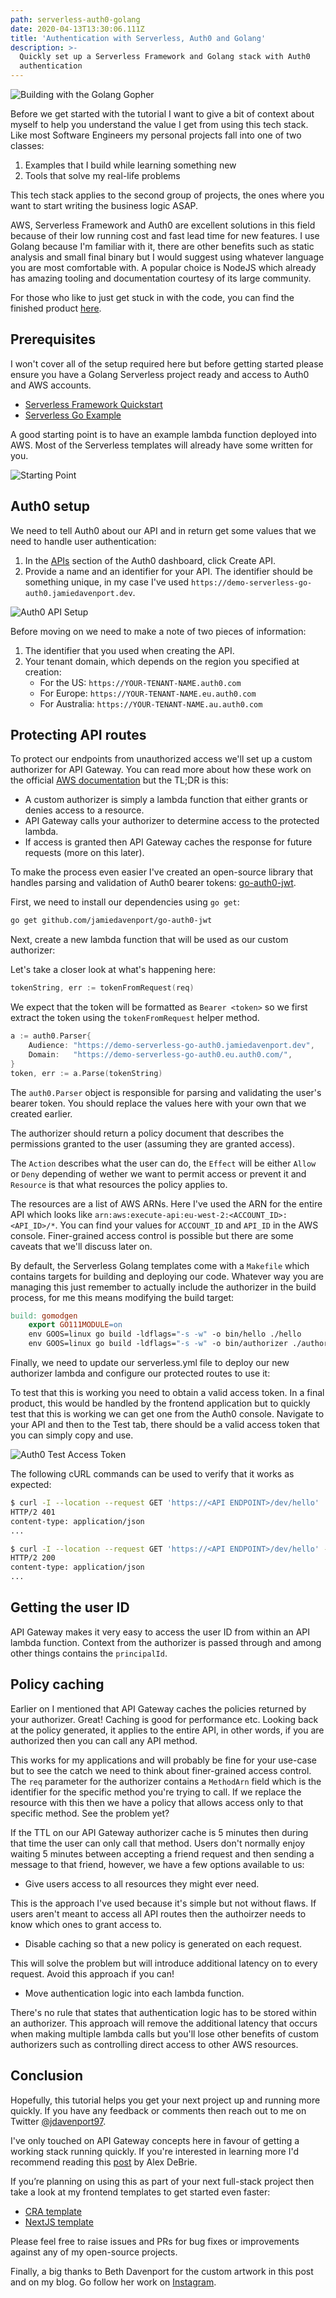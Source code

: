 ```yaml
---
path: serverless-auth0-golang
date: 2020-04-13T13:30:06.111Z
title: 'Authentication with Serverless, Auth0 and Golang'
description: >-
  Quickly set up a Serverless Framework and Golang stack with Auth0
  authentication
---
```

<img src="/assets/building-serverless-with-the-golang-gopher.png" alt="Building with the Golang Gopher" />

Before we get started with the tutorial I want to give a bit of context about myself to help you understand the value I get from using this tech stack. Like most Software Engineers my personal projects fall into one of two classes:

1. Examples that I build while learning something new
1. Tools that solve my real-life problems

This tech stack applies to the second group of projects, the ones where you want to start writing the business logic ASAP.

AWS, Serverless Framework and Auth0 are excellent solutions in this field because of their low running cost and fast lead time for new features. I use Golang because I'm familiar with it, there are other benefits such as static analysis and small final binary but I would suggest using whatever language you are most comfortable with. A popular choice is NodeJS which already has amazing tooling and documentation courtesy of its large community.

For those who like to just get stuck in with the code, you can find the finished product <a href="https://github.com/jamiedavenport/demo-serverless-go-auth0" target="_blank" rel="noopener noreferrer">here</a>.

## Prerequisites

I won't cover all of the setup required here but before getting started please ensure you have a Golang Serverless project ready and access to Auth0 and AWS accounts.

* <a href="https://serverless.com/framework/docs/providers/aws/guide/quick-start/" target="_blank" rel="noopener noreferrer">Serverless Framework Quickstart</a>
* <a href="https://serverless.com/framework/docs/providers/aws/examples/hello-world/go/" target="_blank" rel="noopener noreferrer">Serverless Go Example</a>

A good starting point is to have an example lambda function deployed into AWS. Most of the Serverless templates will already have some written for you.

<img src="/assets/serverless-starting-point.png" alt="Starting Point" />

## Auth0 setup
We need to tell Auth0 about our API and in return get some values that we need to handle user authentication:

1. In the <a href="https://manage.auth0.com/#/apis" target="_blank" rel="noopener noreferrer">APIs</a> section of the Auth0 dashboard, click Create API.
1. Provide a name and an identifier for your API. The identifier should be something unique, in my case I've used `https://demo-serverless-go-auth0.jamiedavenport.dev`.

<img src="/assets/auth0-create-api.png" alt="Auth0 API Setup" />

Before moving on we need to make a note of two pieces of information:
1. The identifier that you used when creating the API.
1. Your tenant domain, which depends on the region you specified at creation:
   * For the US: `https://YOUR-TENANT-NAME.auth0.com`
   * For Europe: `https://YOUR-TENANT-NAME.eu.auth0.com`
   * For Australia: `https://YOUR-TENANT-NAME.au.auth0.com`

## Protecting API routes

To protect our endpoints from unauthorized access we'll set up a custom authorizer for API Gateway. You can read more about how these work on the official <a href="https://docs.aws.amazon.com/apigateway/latest/developerguide/apigateway-use-lambda-authorizer.html" target="_blank" rel="noopener noreferrer">AWS documentation</a> but the TL;DR is this:
* A custom authorizer is simply a lambda function that either grants or denies access to a resource.
* API Gateway calls your authorizer to determine access to the protected lambda.
* If access is granted then API Gateway caches the response for future requests (more on this later).

To make the process even easier I've created an open-source library that handles parsing and validation of Auth0 bearer tokens: <a href="https://github.com/jamiedavenport/go-auth0-jwt" target="_blank" rel="noopener noreferrer">go-auth0-jwt</a>.

First, we need to install our dependencies using `go get`:
```bash
go get github.com/jamiedavenport/go-auth0-jwt
```

Next, create a new lambda function that will be used as our custom authorizer:

<script src="https://gist.github.com/jamiedavenport/2b3a410d0e355bb583d4d1a525bf79a7.js"></script>


Let's take a closer look at what's happening here:

```go
tokenString, err := tokenFromRequest(req)
```

We expect that the token will be formatted as `Bearer <token>` so we first extract the token using the `tokenFromRequest` helper method.


```go
a := auth0.Parser{
	Audience: "https://demo-serverless-go-auth0.jamiedavenport.dev",
	Domain:   "https://demo-serverless-go-auth0.eu.auth0.com/",
}
token, err := a.Parse(tokenString)

```

The `auth0.Parser` object is responsible for parsing and validating the user's bearer token. You should replace the values here with your own that we created earlier.

The authorizer should return a policy document that describes the permissions granted to the user (assuming they are granted access).

<script src="https://gist.github.com/jamiedavenport/7dbafe98542174220130d5f478078ba2.js"></script>

The `Action` describes what the user can do, the `Effect` will be either `Allow` or `Deny` depending of wether we want to permit access or prevent it and `Resource` is that what resources the policy applies to.

The resources are a list of AWS ARNs. Here I've used the ARN for the entire API which looks like `arn:aws:execute-api:eu-west-2:<ACCOUNT_ID>:<API_ID>/*`. You can find your values for `ACCOUNT_ID` and `API_ID` in the AWS console. Finer-grained access control is possible but there are some caveats that we'll discuss later on.

By default, the Serverless Golang templates come with a `Makefile` which contains targets for building and deploying our code. Whatever way you are managing this just remember to actually include the authorizer in the build process, for me this means modifying the build target:

```makefile
build: gomodgen
	export GO111MODULE=on
	env GOOS=linux go build -ldflags="-s -w" -o bin/hello ./hello
	env GOOS=linux go build -ldflags="-s -w" -o bin/authorizer ./authorizer
```

Finally, we need to update our serverless.yml file to deploy our new authorizer lambda and configure our protected routes to use it:

<script src="https://gist.github.com/jamiedavenport/31b862218f396e67cccde2fc3464b2ec.js"></script>

To test that this is working you need to obtain a valid access token. In a final product, this would be handled by the frontend application but to quickly test that this is working we can get one from the Auth0 console. Navigate to your API and then to the Test tab, there should be a valid access token that you can simply copy and use.

<img src="/assets/auth0-test-access-token.png" alt="Auth0 Test Access Token" />

The following cURL commands can be used to verify that it works as expected:
```bash
$ curl -I --location --request GET 'https://<API ENDPOINT>/dev/hello'
HTTP/2 401
content-type: application/json
...

$ curl -I --location --request GET 'https://<API ENDPOINT>/dev/hello' -H 'Authorization: Bearer <TOKEN>'
HTTP/2 200
content-type: application/json
...
```

## Getting the user ID

API Gateway makes it very easy to access the user ID from within an API lambda function. Context from the authorizer is passed through and among other things contains the `principalId`.

<script src="https://gist.github.com/jamiedavenport/c98344bea12ed55e9d581a939c9ffcea.js"></script>

## Policy caching

Earlier on I mentioned that API Gateway caches the policies returned by your authorizer. Great! Caching is good for performance etc. Looking back at the policy generated, it applies to the entire API, in other words, if you are authorized then you can call any API method.

This works for my applications and will probably be fine for your use-case but to see the catch we need to think about finer-grained access control. The `req` parameter for the authorizer contains a `MethodArn` field which is the identifier for the specific method you're trying to call. If we replace the resource with this then we have a policy that allows access only to that specific method. See the problem yet?

<script src="https://gist.github.com/jamiedavenport/5a1bd6a79e9f8da7fe6fcf1fa1e484c7.js"></script>

If the TTL on our API Gateway authorizer cache is 5 minutes then during that time the user can only call that method. Users don't normally enjoy waiting 5 minutes between accepting a friend request and then sending a message to that friend, however, we have a few options available to us:

* Give users access to all resources they might ever need.

This is the approach I've used because it's simple but not without flaws. If users aren't meant to access all API routes then the authoirzer needs to know which ones to grant access to.

* Disable caching so that a new policy is generated on each request.

This will solve the problem but will introduce additional latency on to every request. Avoid this approach if you can!

* Move authentication logic into each lambda function.

There's no rule that states that authentication logic has to be stored within an authorizer. This approach will remove the additional latency that occurs when making multiple lambda calls but you'll lose other benefits of custom authorizers such as controlling direct access to other AWS resources.

## Conclusion

Hopefully, this tutorial helps you get your next project up and running more quickly. If you have any feedback or comments then reach out to me on Twitter <a href="https://twitter.com/jdavenport97" target="_blank" rel="noopener noreferrer">@jdavenport97</a>.

I've only touched on API Gateway concepts here in favour of getting a working stack running quickly. If you're interested in learning more I'd recommend reading this <a href="https://www.alexdebrie.com/posts/lambda-custom-authorizers/" target="_blank" rel="noopener noreferrer">post</a> by Alex DeBrie.

If you’re planning on using this as part of your next full-stack project then take a look at my frontend templates to get started even faster:

* <a href="https://github.com/jamiedavenport/cra-template-jd" target="_blank" rel="noopener noreferrer">CRA template</a>
* <a href="https://github.com/jamiedavenport/next-template-jd" target="_blank" rel="noopener noreferrer">NextJS template</a>

Please feel free to raise issues and PRs for bug fixes or improvements against any of my open-source projects.

Finally, a big thanks to Beth Davenport for the custom artwork in this post and on my blog. Go follow her work on <a href="https://www.instagram.com/design_beth/" target="_blank" rel="noopener noreferrer">Instagram</a>.

